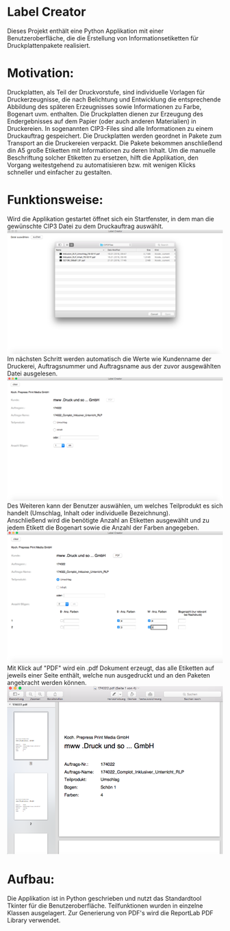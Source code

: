 # Label Creator

Dieses Projekt enthält eine Python Applikation mit einer Benutzeroberfläche, die die Erstellung von Informationsetiketten für Druckplattenpakete realisiert. 


# Motivation:
Druckplatten, als Teil der Druckvorstufe, sind individuelle Vorlagen für Druckerzeugnisse, die nach Belichtung und Entwicklung die entsprechende Abbildung des späteren Erzeugnisses sowie Informationen zu Farbe, Bogenart uvm. enthalten. Die Druckplatten dienen zur Erzeugung des Endergebnisses auf dem Papier (oder auch anderen Materialien) in Druckereien. In sogenannten CIP3-Files sind alle Informationen zu einem Druckauftrag gespeichert. Die Druckplatten werden geordnet in Pakete zum Transport an die Druckereien verpackt.
Die Pakete bekommen anschließend din A5 große Etiketten mit Informationen zu deren Inhalt. Um die manuelle Beschriftung solcher Etiketten zu ersetzen, hilft die Applikation, den Vorgang weitestgehend zu automatisieren bzw. mit wenigen Klicks schneller und einfacher zu gestalten.

# Funktionsweise:
Wird die Applikation gestartet öffnet sich ein Startfenster, in dem man die gewünschte CIP3 Datei zu dem Druckauftrag auswählt. 
![alt text](https://raw.githubusercontent.com/johannakch/labelCreator/editing/suchdialog2.png)
Im nächsten Schritt werden automatisch die Werte wie Kundenname der Druckerei, Auftragsnummer und Auftragsname aus der zuvor ausgewählten Datei ausgelesen.
![alt text](https://raw.githubusercontent.com/johannakch/labelCreator/editing/app1.png)
Des Weiteren kann der Benutzer auswählen, um welches Teilprodukt es sich handelt (Umschlag, Inhalt oder individuelle Bezeichnung).  
Anschließend wird die benötigte Anzahl an Etiketten ausgewählt und zu jedem Etikett die Bogenart sowie die Anzahl der Farben angegeben.
![alt text](https://raw.githubusercontent.com/johannakch/labelCreator/editing/app3.png)
Mit Klick auf "PDF" wird ein .pdf Dokument erzeugt, das alle Etiketten auf jeweils einer Seite enthält, welche nun ausgedruckt und an den Paketen angebracht werden können.
![alt text](https://raw.githubusercontent.com/johannakch/labelCreator/editing/app4.png)

# Aufbau:
Die Applikation ist in Python geschrieben und nutzt das Standardtool Tkinter für die Benutzeroberfläche. Teilfunktionen wurden in einzelne Klassen ausgelagert. Zur Generierung von PDF's wird die ReportLab PDF Library verwendet.
